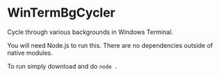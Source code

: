# WinTermBgCycler

Cycle through various backgrounds in Windows Terminal. 

You will need Node.js to run this. There are no dependencies outside of native modules. 

To run simply download and do `node .` 
